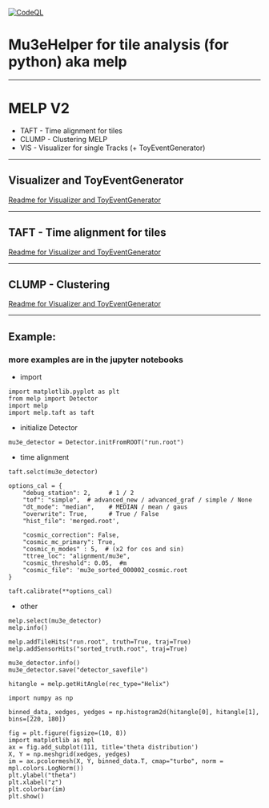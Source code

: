 [![CodeQL](https://github.com/maximilianKoeper/melp/actions/workflows/codeql-analysis.yml/badge.svg)](https://github.com/maximilianKoeper/melp/actions/workflows/codeql-analysis.yml)

# Mu3eHelper for tile analysis (for python) aka melp  
___
# MELP V2
- TAFT - Time alignment for tiles
- CLUMP - Clustering MELP
- VIS - Visualizer for single Tracks (+ ToyEventGenerator)
___

## Visualizer and ToyEventGenerator

[Readme for Visualizer and ToyEventGenerator](./melp/vis/Readme.md)


___

## TAFT - Time alignment for tiles

[Readme for Visualizer and ToyEventGenerator](./melp/taft/Readme.md)


___

## CLUMP - Clustering

[Readme for Visualizer and ToyEventGenerator](./melp/clump/Readme.md)

___


## Example:
### more examples are in the jupyter notebooks

- import
```
import matplotlib.pyplot as plt
from melp import Detector
import melp
import melp.taft as taft
```

- initialize Detector
```
mu3e_detector = Detector.initFromROOT("run.root")
```

- time alignment
```
taft.selct(mu3e_detector)

options_cal = {
    "debug_station": 2,     # 1 / 2
    "tof": "simple",  # advanced_new / advanced_graf / simple / None
    "dt_mode": "median",    # MEDIAN / mean / gaus
    "overwrite": True,      # True / False
    "hist_file": 'merged.root',  
        
    "cosmic_correction": False,
    "cosmic_mc_primary": True,
    "cosmic_n_modes" : 5,  # (x2 for cos and sin)
    "ttree_loc": "alignment/mu3e",
    "cosmic_threshold": 0.05,  #m
    "cosmic_file": 'mu3e_sorted_000002_cosmic.root
}

taft.calibrate(**options_cal)
```

- other
```
melp.select(mu3e_detector)
melp.info()

melp.addTileHits("run.root", truth=True, traj=True)
melp.addSensorHits("sorted_truth.root", traj=True)

mu3e_detector.info()
mu3e_detector.save("detector_savefile")

hitangle = melp.getHitAngle(rec_type="Helix")
```

```
import numpy as np

binned_data, xedges, yedges = np.histogram2d(hitangle[0], hitangle[1], bins=[220, 180])

fig = plt.figure(figsize=(10, 8))
import matplotlib as mpl
ax = fig.add_subplot(111, title='theta distribution')
X, Y = np.meshgrid(xedges, yedges)
im = ax.pcolormesh(X, Y, binned_data.T, cmap="turbo", norm = mpl.colors.LogNorm())
plt.ylabel("theta")
plt.xlabel("z")
plt.colorbar(im)
plt.show()
```
